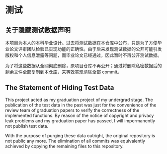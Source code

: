 # 测试

## 关于隐藏测试数据声明

本项目为本人的本科毕业设计。过去将测试数据在本仓库中公布，只是为了方便毕业论文评审团队检验已实现功能的正确性。由于后来发现测试数据的公开可能引发版权和个人信息泄露等问题，而毕业论文已经通过，因此暂时不再公开测试数据。

为了将这些数据从全网彻底删除，原项目仓库不再公开；通过将删除私密数据后的剩余文件全部复制到本仓库，来等效实现清除全部 commit。

## The Statement of Hiding Test Data

This project acted as my graduation project of my undergrad stage. The publication of the test data in the past was just for the convenience of the review team of graduation papers to verify the correctness of the implemented functions. By reason of the notice of copyright and privacy leak problems and my graduation paper has passed, I will impermanently not publish test data.

With the purpose of purging these data outright, the original repository is not public any more. The elimination of all commits was equivalently achieved by copying the remaining files to this repository.
